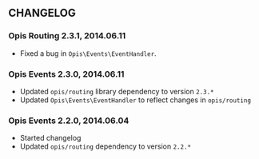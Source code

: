 CHANGELOG
-----------
### Opis Routing 2.3.1, 2014.06.11

*  Fixed a bug in `Opis\Events\EventHandler`.

### Opis Events 2.3.0, 2014.06.11

* Updated `opis/routing` library dependency to version `2.3.*`
* Updated `Opis\Events\EventHandler` to reflect changes in `opis/routing`

### Opis Events 2.2.0, 2014.06.04

* Started changelog
* Updated `opis/routing` dependency to version `2.2.*`

